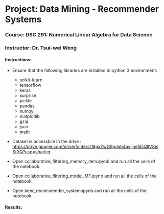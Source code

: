 # Project: Data Mining - Recommender Systems
### Course: DSC 291: Numerical Linear Algebra for Data Science
### Instructor: Dr. Tsui-wei Weng

#### Instructions:
* Ensure that the following libraries are installed in python 3 environment:
  - scikit-learn
  - tensorflow
  - keras
  - surprise
  - pickle
  - pandas
  - numpy
  - matplotlib
  - gzip
  - json
  - math

* Dataset is accessbile in the drive : <br/>
  https://drive.google.com/drive/folders/18gxZwG9pdgh4avjine5I5QllV8elSrXQ?usp=sharing
* Open collaborative_filtering_memory_item.ipynb and run all the cells of the notebook.
* Open collaborative_filtering_model_MF.ipynb and run all the cells of the notebook.
* Open beer_recommender_system.ipynb and run all the cells of the notebook.

#### Results:
